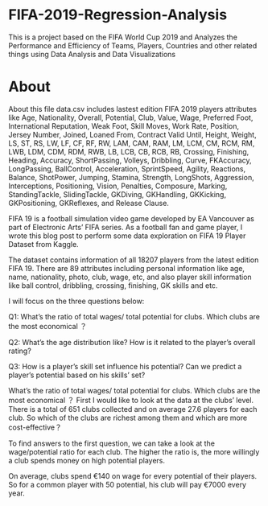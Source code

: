 # FIFA-2019-Regression-Analysis
This is a project based on the FIFA World Cup 2019 and Analyzes the Performance and Efficiency of Teams, Players, Countries and other related things using Data Analysis and Data Visualizations
# About
About this file data.csv includes lastest edition FIFA 2019 players attributes like Age, Nationality, Overall, Potential, Club, Value, Wage, Preferred Foot, International Reputation, Weak Foot, Skill Moves, Work Rate, Position, Jersey Number, Joined, Loaned From, Contract Valid Until, Height, Weight, LS, ST, RS, LW, LF, CF, RF, RW, LAM, CAM, RAM, LM, LCM, CM, RCM, RM, LWB, LDM, CDM, RDM, RWB, LB, LCB, CB, RCB, RB, Crossing, Finishing, Heading, Accuracy, ShortPassing, Volleys, Dribbling, Curve, FKAccuracy, LongPassing, BallControl, Acceleration, SprintSpeed, Agility, Reactions, Balance, ShotPower, Jumping, Stamina, Strength, LongShots, Aggression, Interceptions, Positioning, Vision, Penalties, Composure, Marking, StandingTackle, SlidingTackle, GKDiving, GKHandling, GKKicking, GKPositioning, GKReflexes, and Release Clause.

FIFA 19 is a football simulation video game developed by EA Vancouver as part of Electronic Arts’ FIFA series. As a football fan and game player, I wrote this blog post to perform some data exploration on FIFA 19 Player Dataset from Kaggle.

The dataset contains information of all 18207 players from the latest edition FIFA 19. There are 89 attributes including personal information like age, name, nationality, photo, club, wage, etc, and also player skill information like ball control, dribbling, crossing, finishing, GK skills and etc.

I will focus on the three questions below:

Q1: What’s the ratio of total wages/ total potential for clubs. Which clubs are the most economical ？

Q2: What’s the age distribution like? How is it related to the player’s overall rating?

Q3: How is a player’s skill set influence his potential? Can we predict a player’s potential based on his skills’ set?

What’s the ratio of total wages/ total potential for clubs. Which clubs are the most economical ？ First I would like to look at the data at the clubs’ level. There is a total of 651 clubs collected and on average 27.6 players for each club. So which of the clubs are richest among them and which are more cost-effective？

To find answers to the first question, we can take a look at the wage/potential ratio for each club. The higher the ratio is, the more willingly a club spends money on high potential players.

On average, clubs spend €140 on wage for every potential of their players. So for a common player with 50 potential, his club will pay €7000 every year.
